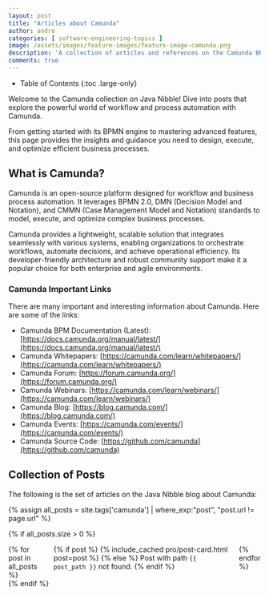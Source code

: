 ```yaml
---
layout: post
title: "Articles about Camunda"
author: andre
categories: [ software-engineering-topics ]
image: /assets/images/feature-images/feature-image-camunda.png
description: 'A collection of articles and references on the Camunda BPM Platform.'
comments: true
---
```


- Table of Contents
{:toc .large-only}

Welcome to the Camunda collection on Java Nibble! Dive into posts that explore the powerful world of workflow and 
process automation with Camunda. 

From getting started with its BPMN engine to mastering advanced features, this page provides the insights and guidance 
you need to design, execute, and optimize efficient business processes.

## What is Camunda?
Camunda is an open-source platform designed for workflow and business process automation. It leverages BPMN 2.0, 
DMN (Decision Model and Notation), and CMMN (Case Management Model and Notation) standards to model, execute, and 
optimize complex business processes. 

Camunda provides a lightweight, scalable solution that integrates seamlessly with various systems, enabling 
organizations to orchestrate workflows, automate decisions, and achieve operational efficiency. Its developer-friendly 
architecture and robust community support make it a popular choice for both enterprise and agile environments.

### Camunda Important Links
There are many important and interesting information about Camunda. Here are some of the links:
* Camunda BPM Documentation (Latest): [https://docs.camunda.org/manual/latest/](https://docs.camunda.org/manual/latest/)
* Camunda Whitepapers: [https://camunda.com/learn/whitepapers/](https://camunda.com/learn/whitepapers/)
* Camunda Forum: [https://forum.camunda.org/](https://forum.camunda.org/)
* Camunda Webinars: [https://camunda.com/learn/webinars/](https://camunda.com/learn/webinars/)
* Camunda Blog: [https://blog.camunda.com/](https://blog.camunda.com/)
* Camunda Events: [https://camunda.com/events/](https://camunda.com/events/)
* Camunda Source Code: [https://github.com/camunda](https://github.com/camunda)

## Collection of Posts
The following is the set of articles on the Java Nibble blog about Camunda:

{% assign all_posts = site.tags['camunda'] | where_exp:"post", "post.url != page.url" %}

{% if all_posts.size > 0 %}
<aside class="other-projects related mb0" role="complementary">
  <div class="columns">
    {% for post in all_posts %}
      <div class="column column-1-2">
        {% if post %}
          {% include_cached pro/post-card.html post=post %}
        {% else %}
          Post with path <code>{{ post_path }}</code> not found.
        {% endif %}
      </div>
    {% endfor %}
  </div>
</aside>
{% endif %}

